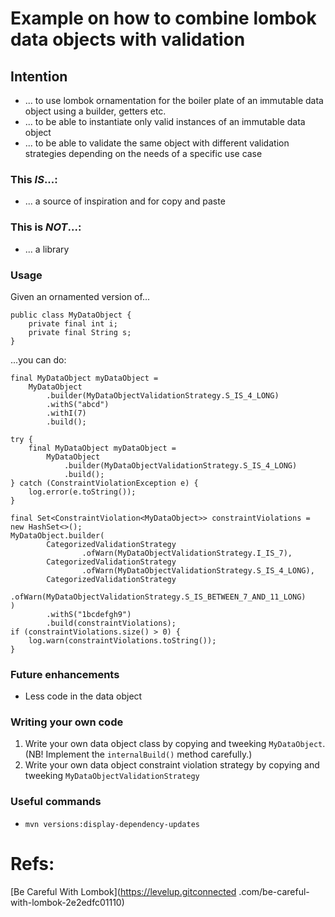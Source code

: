 # Example on how to combine lombok data objects with validation
## Intention
- ... to use lombok ornamentation for the boiler plate of an immutable data object using a builder, getters etc.
- ... to be able to instantiate only valid instances of an immutable data object
- ... to be able to validate the same object with different validation strategies depending on the needs of a specific use case
### This _IS_...:
  - ... a source of inspiration and for copy and paste
### This is _NOT_...:
- ... a library
### Usage
Given an ornamented version of...
```
public class MyDataObject {
    private final int i;
    private final String s;
}
```
...you can do:
```
final MyDataObject myDataObject =
    MyDataObject
        .builder(MyDataObjectValidationStrategy.S_IS_4_LONG)
        .withS("abcd")
        .withI(7)
        .build();
```
```
try {
    final MyDataObject myDataObject =
        MyDataObject
            .builder(MyDataObjectValidationStrategy.S_IS_4_LONG)
            .build();
} catch (ConstraintViolationException e) {
    log.error(e.toString());
}
```
```
final Set<ConstraintViolation<MyDataObject>> constraintViolations = new HashSet<>();
MyDataObject.builder(
        CategorizedValidationStrategy
                .ofWarn(MyDataObjectValidationStrategy.I_IS_7),
        CategorizedValidationStrategy
                .ofWarn(MyDataObjectValidationStrategy.S_IS_4_LONG),
        CategorizedValidationStrategy
                .ofWarn(MyDataObjectValidationStrategy.S_IS_BETWEEN_7_AND_11_LONG)
)
        .withS("1bcdefgh9")
        .build(constraintViolations);
if (constraintViolations.size() > 0) {
    log.warn(constraintViolations.toString());
}
```
### Future enhancements
- Less code in the data object
### Writing your own code
1. Write your own data object class by copying and tweeking ```MyDataObject```. (NB! Implement the ```internalBuild()``` method carefully.)
0. Write your own data object constraint violation strategy by copying and tweeking ```MyDataObjectValidationStrategy```
### Useful commands
- ```mvn versions:display-dependency-updates``` 
# Refs:
[Be Careful With Lombok](https://levelup.gitconnected .com/be-careful-with-lombok-2e2edfc01110)
